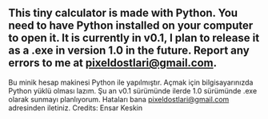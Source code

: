 This tiny calculator is made with Python. You need to have Python installed on your computer to open it. It is currently in v0.1, I plan to release it as a .exe in version 1.0 in the future. Report any errors to me at pixeldostlari@gmail.com.
-------------------------------------------------------------------------------------------------------------------------------------------------------------
Bu minik hesap makinesi Python ile yapılmıştır. Açmak için bilgisayarınızda Python yüklü olması lazım. Şu an v0.1 sürümünde ilerde 1.0 sürümünde .exe olarak sunmayı planlıyorum. Hataları bana pixeldostlari@gmail.com adresinden iletiniz.
Credits:
Ensar Keskin
